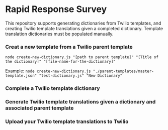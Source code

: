 # Rapid Response Survey

This repository supports generating dictionaries from Twilio templates, and creating Twilio template translations given a completed dictionary. Template translation dictionaries must be populated manually.

### Creat a new template from a Twilio parent template
`node create-new-dictionary.js "[path to parent template]" "[Title of the dictionary]" "[file-name-for-the-dictionary]"`

Example: `node create-new-dictionary.js "./parent-templates/master-template.json" "test-dictionary.js" "New Dictionary"`

### Complete a Twilio template dictionary


### Generate Twilio template translations given a dictionary and associated parent template


### Upload your Twilio template translations to Twilio